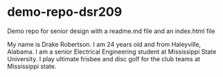 # demo-repo-dsr209
Demo repo for senior design with a readme.md file and an index.html file

My name is Drake Robertson. I am 24 years old and from Haleyville, Alabama. I am a senior Electrical Engineering student at Mississippi State University. I play ultimate frisbee and disc golf for the club teams at Mississippi state.
